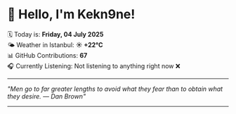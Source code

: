 # 👋 Hello, I'm Kekn9ne!

🗓️ Today is: **Friday, 04 July 2025**  
🌤️ Weather in Istanbul: **☀️   +22°C**  
📊 GitHub Contributions: **67**  
🎧 Currently Listening: Not listening to anything right now ❌

---

_"Men go to far greater lengths to avoid what they fear than to obtain what they desire. — *Dan Brown*"_

---
